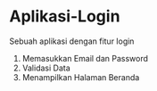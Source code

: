 # Aplikasi-Login
Sebuah aplikasi dengan fitur login
1. Memasukkan Email dan Password
2. Validasi Data
3. Menampilkan Halaman Beranda
